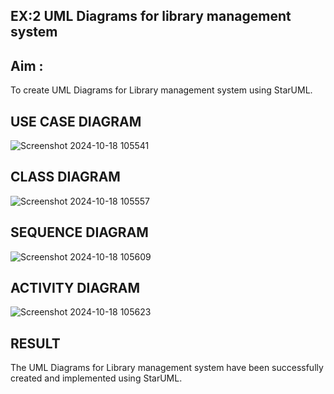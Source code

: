 ## EX:2  UML Diagrams for library management system 
## Aim :
To create UML Diagrams for Library management system using StarUML.
## USE CASE DIAGRAM
![Screenshot 2024-10-18 105541](https://github.com/user-attachments/assets/c023f513-c3af-481d-98de-58d88a5f5d53)
## CLASS DIAGRAM
![Screenshot 2024-10-18 105557](https://github.com/user-attachments/assets/82a9201e-c9e0-420c-bc33-7f84c5379e82)
## SEQUENCE DIAGRAM
![Screenshot 2024-10-18 105609](https://github.com/user-attachments/assets/5a9ec5fd-2ef3-4c52-abfe-ba650f49e039)
## ACTIVITY DIAGRAM
![Screenshot 2024-10-18 105623](https://github.com/user-attachments/assets/3fbbf559-8190-4a49-9553-3f4bf3f47cdc)

## RESULT
The UML Diagrams for Library management system have been successfully created and implemented using StarUML.
